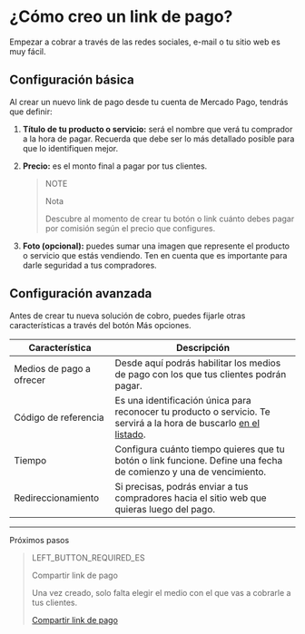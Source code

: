 # ¿Cómo creo un link de pago?

Empezar a cobrar a través de las redes sociales, e-mail o tu sitio web es muy fácil.

## Configuración básica

Al crear un nuevo link de pago desde tu cuenta de Mercado Pago, tendrás que definir:

1. **Título de tu producto o servicio:** será el nombre que verá tu comprador a la hora de pagar. Recuerda que debe ser lo más detallado posible para que lo identifiquen mejor.
2. **Precio:** es el monto final a pagar por tus clientes.

    > NOTE
    > 
    > Nota
    > 
    > Descubre al momento de crear tu botón o link cuánto debes pagar por comisión según el precio que configures.

3. **Foto (opcional):** puedes sumar una imagen que represente el producto o servicio que estás vendiendo. Ten en cuenta que es importante para darle seguridad a tus compradores.

## Configuración avanzada
Antes de crear tu nueva solución de cobro, puedes fijarle otras características a través del botón Más opciones.

**Característica** | **Descripción**
----------------- | -----------------
Medios de pago a ofrecer | Desde aquí podrás habilitar los medios de pago con los que tus clientes podrán pagar.
Código de referencia | Es una identificación única para reconocer tu producto o servicio. Te servirá a la hora de buscarlo [en el listado](https://www.mercadopago[FAKER][URL][DOMAIN]/tools/list).
Tiempo | Configura cuánto tiempo quieres que tu botón o link funcione. Define una fecha de comienzo y una de vencimiento.
Redireccionamiento | Si precisas, podrás enviar a tus compradores hacia el sitio web que quieras luego del pago.

---
Próximos pasos
> LEFT_BUTTON_REQUIRED_ES
>
> Compartir link de pago
>
> Una vez creado, solo falta elegir el medio con el que vas a cobrarle a tus clientes.
>
> [Compartir link de pago](https://www.mercadopago[FAKER][URL][DOMAIN]/developers/es/guides/online-payments/payment-link/share-button/)
